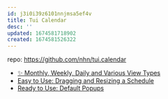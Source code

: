 ```yaml
---
id: j3i0i39z6101nnjmsa5ef4v
title: Tui Calendar
desc: ''
updated: 1674581718902
created: 1674581526322
---
```


repo: https://github.com/nhn/tui.calendar

-   [✨ Monthly, Weekly, Daily and Various View Types](https://github.com/nhn/tui.calendar#-features#-monthly-weekly-daily-and-various-view-types)
-   [Easy to Use: Dragging and Resizing a Schedule](https://github.com/nhn/tui.calendar#-features#easy-to-use-dragging-and-resizing-a-schedule)
-   [Ready to Use: Default Popups](https://github.com/nhn/tui.calendar#-features#ready-to-use-default-popups)

## 